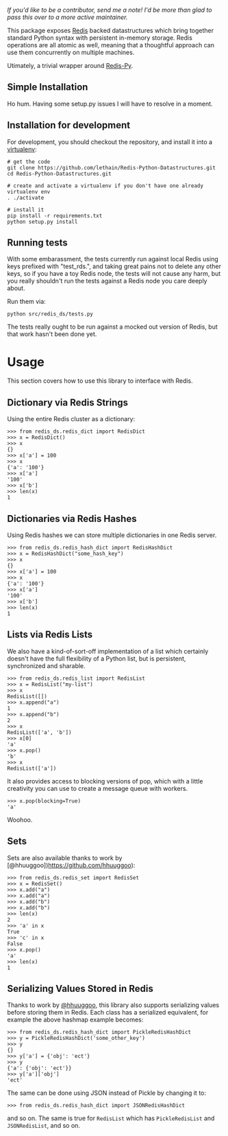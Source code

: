 [redis]: http://code.google.com/p/redis/ "Redis"
[redis-py]: http://github.com/andymccurdy/redis-py "Redis-Py"

*If you'd like to be a contributor, send me a note! I'd be more than glad to pass this over to a more active maintainer.*

This package exposes [Redis][redis] backed datastructures which bring together
standard Python syntax with persistent in-memory storage. Redis operations
are all atomic as well, meaning that a thoughtful approach can use them
concurrently on multiple machines.

Utimately, a trivial wrapper around [Redis-Py][redis-py].


## Simple Installation

   Ho hum. Having some setup.py issues I will have to resolve in a moment.


## Installation for development

For development, you should checkout the repository,
and install it into a [virtualenv](http://www.virtualenv.org/en/latest/):

    # get the code
    git clone https://github.com/lethain/Redis-Python-Datastructures.git
    cd Redis-Python-Datastructures.git

    # create and activate a virtualenv if you don't have one already
    virtualenv env
    . ./activate

    # install it
    pip install -r requirements.txt
    python setup.py install


## Running tests

With some embarassment, the tests currently run against local Redis using keys
prefixed with "test_rds.", and taking great pains not to delete any other keys,
so if you have a toy Redis node, the tests will not cause any harm, but you really
shouldn't run the tests against a Redis node you care deeply about.

Run them via:

    python src/redis_ds/tests.py

The tests really ought to be run against a mocked out version of Redis, but that
work hasn't been done yet.


# Usage

This section covers how to use this library to interface with Redis.


## Dictionary via Redis Strings

Using the entire Redis cluster as a dictionary:


    >>> from redis_ds.redis_dict import RedisDict
    >>> x = RedisDict()
    >>> x
    {}
    >>> x['a'] = 100
    >>> x
    {'a': '100'}
    >>> x['a']
    '100'
    >>> x['b']
    >>> len(x)
    1

## Dictionaries via Redis Hashes

Using Redis hashes we can store multiple dictionaries in
one Redis server.

    >>> from redis_ds.redis_hash_dict import RedisHashDict
    >>> x = RedisHashDict("some_hash_key")
    >>> x
    {}
    >>> x['a'] = 100
    >>> x
    {'a': '100'}
    >>> x['a']
    '100'
    >>> x['b']
    >>> len(x)
    1

## Lists via Redis Lists

We also have a kind-of-sort-off implementation of a list which
certainly doesn't have the full flexibility of a Python list,
but is persistent, synchronized and sharable.

    >>> from redis_ds.redis_list import RedisList
    >>> x = RedisList("my-list")
    >>> x
    RedisList([])
    >>> x.append("a")
    1
    >>> x.append("b")
    2
    >>> x
    RedisList(['a', 'b'])
    >>> x[0]
    'a'
    >>> x.pop()
    'b'
    >>> x
    RedisList(['a'])

It also provides access to blocking versions of pop, which
with a little creativity you can use to create a message queue
with workers.

    >>> x.pop(blocking=True)
    'a'

Woohoo.

## Sets

Sets are also available thanks to work by [@hhuuggoo])https://github.com/hhuuggoo):

    >>> from redis_ds.redis_set import RedisSet
    >>> x = RedisSet()
    >>> x.add("a")
    >>> x.add("a")
    >>> x.add("b")
    >>> x.add("b")
    >>> len(x)
    2
    >>> 'a' in x
    True
    >>> 'c' in x
    False
    >>> x.pop()
    'a'
    >>> len(x)
    1


## Serializing Values Stored in Redis

Thanks to work by [@hhuuggoo](https://github.com/hhuuggoo), this library also
supports serializing values before storing them in Redis. Each class has a
serialized equivalent, for example the above hashmap example becomes:

    >>> from redis_ds.redis_hash_dict import PickleRedisHashDict
    >>> y = PickleRedisHashDict('some_other_key')
    >>> y
    {}
    >>> y['a'] = {'obj': 'ect'}
    >>> y
    {'a': {'obj': 'ect'}}
    >>> y['a']['obj']
    'ect'

The same can be done using JSON instead of Pickle by changing it to:

    >>> from redis_ds.redis_hash_dict import JSONRedisHashDict

and so on. The same is true for ``RedisList`` which has ``PickleRedisList``
and ``JSONRedisList``, and so on.